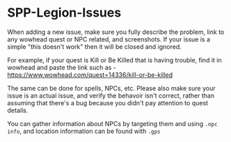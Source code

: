 # SPP-Legion-Issues

When adding a new issue, make sure you fully describe the problem, link to any wowhead quest or NPC related, and screenshots. If your issue is a simple "this doesn't work" then it will be closed and ignored.

For example, if your quest is Kill or Be Killed that is having trouble, find it in wowhead and paste the link such as - https://www.wowhead.com/quest=14336/kill-or-be-killed

The same can be done for spells, NPCs, etc. Please also make sure your issue is an actual issue, and verify the behavoir isn't correct, rather than assuming that there's a bug because you didn't pay attention to quest details.

You can gather information about NPCs by targeting them and using `.npc info`, and location information can be found with `.gps`
